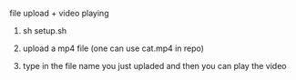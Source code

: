 file upload + video playing

1. sh setup.sh

2. upload a mp4 file (one can use cat.mp4 in repo)

3. type in the file name you just upladed and then you can play the video
